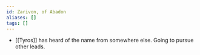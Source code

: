 ```yaml
---
id: Zarivon, of Abadon
aliases: []
tags: []
---
```


- [[Tyros]] has heard of the name from somewhere else. Going to pursue other leads.

